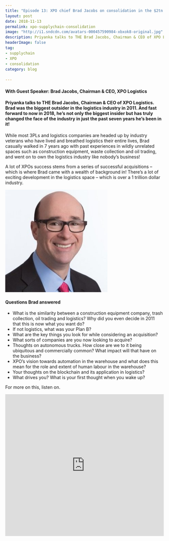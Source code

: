 ```yaml
---
title: "Episode 13: XPO chief Brad Jacobs on consolidation in the $2tn logistics industry"
layout: post
date: 2018-11-13
permalink: xpo-supplychain-consolidation
image: "http://i1.sndcdn.com/avatars-000457590984-xbxok8-original.jpg"
description: Priyanka talks to THE Brad Jacobs, Chairman & CEO of XPO Logistics. Brad was the biggest outsider in the logistics industry in 2011. And fast forward to now in 2018, he’s not only the biggest insider but has truly changed the face of the industry in just the past seven years he’s been in it! 
headerImage: false
tag:
- supplychain
- XPO
- consolidation
category: blog

---
```

#### With Guest Speaker: Brad Jacobs, Chairman & CEO, XPO Logistics

#### Priyanka talks to THE Brad Jacobs, Chairman & CEO of XPO Logistics. Brad was the biggest outsider in the logistics industry in 2011. And fast forward to now in 2018, he’s not only the biggest insider but has truly changed the face of the industry in just the past seven years he’s been in it! 

While most 3PLs and logistics companies are headed up by industry veterans who have lived and breathed logistics their entire lives, Brad casually walked in 7 years ago with past experiences in wildly unrelated spaces such as construction equipment, waste collection and oil trading, and went on to own the logistics industry like nobody’s business! 

A lot of XPOs success stems from a series of successful acquisitions – which is where Brad came with a wealth of background in! There’s a lot of exciting development in the logistics space – which is over a 1 trillion dollar industry.


<img src= "/assets/images/brad.jpeg" alt="brad" width="325px">

#### Questions Brad answered

- What is the similarity between a construction equipment company, trash collection, oil trading and logistics? Why did you even decide in 2011 that this is now what you want do?  
- If not logistics, what was your Plan B?
- What are the key things you look for while considering an acquisition?
- What sorts of companies are you now looking to acquire?
- Thoughts on autonomous trucks. How close are we to it being ubiquitous and commercially common? What impact will that have on the business? 
- XPO’s vision towards automation in the warehouse and what does this mean for the role and extent of human labour in the warehouse?
- Your thoughts on the blockchain and its application in logistics? 
- What drives you? What is your first thought when you wake up?


For more on this, listen on.


<iframe width="100%" height="450" scrolling="no" frameborder="no" allow="autoplay" src="https://w.soundcloud.com/player/?url=https%3A//api.soundcloud.com/tracks/529120656&color=%235ba28e&auto_play=false&hide_related=false&show_comments=true&show_user=true&show_reposts=false&show_teaser=true&visual=true"></iframe>







